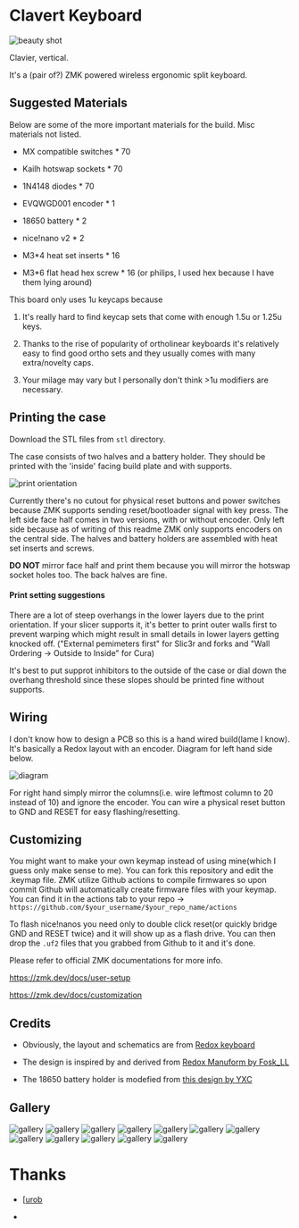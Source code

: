 # Clavert Keyboard

![beauty shot](image/gallery/01-green.jpg)

Clavier, vertical.

It's a (pair of?) ZMK powered wireless ergonomic split keyboard.

## Suggested Materials

Below are some of the more important materials for the build. Misc materials not listed.

*   MX compatible switches \* 70

*   Kailh hotswap sockets \* 70

*   1N4148 diodes \* 70

*   EVQWGD001 encoder \* 1

*   18650 battery \* 2

*   nice!nano v2 \* 2

*   M3\*4 heat set inserts \* 16

*   M3\*6 flat head hex screw \* 16 (or philips, I used hex because I have them lying around)

This board only uses 1u keycaps because

1.  It's really hard to find keycap sets that come with enough 1.5u or 1.25u keys.

2.  Thanks to the rise of popularity of ortholinear keyboards it's relatively easy to find good ortho sets and they usually comes with many extra/novelty caps.

3.  Your milage may vary but I personally don't think >1u modifiers are necessary.

## Printing the case

Download the STL files from `stl` directory.

The case consists of two halves and a battery holder. They should be printed with the 'inside' facing build plate and with supports.

![print orientation](image/orientation.jpeg)

Currently there's no cutout for physical reset buttons and power switches because ZMK supports sending reset/bootloader signal with key press. The left side face half comes in two versions, with or without encoder. Only left side because as of writing of this readme ZMK only supports encoders on the central side. The halves and battery holders are assembled with heat set inserts and screws.

**DO NOT** mirror face half and print them because you will mirror the hotswap socket holes too. The back halves are fine.

#### Print setting suggestions

There are a lot of steep overhangs in the lower layers due to the print orientation. If your slicer supports it, it's better to print outer walls first to prevent warping which might result in small details in lower layers getting knocked off.  ("External pemimeters first" for Slic3r and forks and "Wall Ordering -> Outside to Inside" for Cura)

It's best to put supprot inhibitors to the outside of the case or dial down the overhang threshold since these slopes should be printed fine without supports.

## Wiring

I don't know how to design a PCB so this is a hand wired build(lame I know). It's basically a Redox layout with an encoder. Diagram for left hand side below.

![diagram](image/diagram.png)

For right hand simply mirror the columns(i.e. wire leftmost column to 20 instead of 10) and ignore the encoder. You can wire a physical reset button to GND and RESET for easy flashing/resetting.

## Customizing

You might want to make your own keymap instead of using mine(which I guess only make sense to me). You can fork this repository and edit the .keymap file. ZMK utilize Github actions to compile firmwares so upon commit Github will automatically create firmware files with your keymap. You can find it in the actions tab to your repo -> `https://github.com/$your_username/$your_repo_name/actions`

To flash nice!nanos you need only to double click reset(or quickly bridge GND and RESET twice) and it will show up as a flash drive. You can then drop the `.uf2` files that you grabbed from Github to it and it's done.

Please refer to official ZMK documentations for more info.

<https://zmk.dev/docs/user-setup>

<https://zmk.dev/docs/customization>

## Credits

*   Obviously, the layout and schematics are from [Redox keyboard](https://github.com/mattdibi/redox-keyboard)

*   The design is inspired by and derived from [Redox Manuform by Fosk\_LL](https://www.thingiverse.com/thing:3503380)

*   The 18650 battery holder is modefied from [this design by YXC](https://www.thingiverse.com/thing:2847497)

## Gallery

![gallery](image/gallery/01-blue.jpg)
![gallery](image/gallery/02-blue.jpg)
![gallery](image/gallery/02-green.jpg)
![gallery](image/gallery/03-blue.jpg)
![gallery](image/gallery/03-green.jpg)
![gallery](image/gallery/05-blue.jpg)
![gallery](image/gallery/04-green.jpg)
![gallery](image/gallery/06-blue.jpg)
![gallery](image/gallery/07-green.jpg)
![gallery](image/gallery/08-green.jpg)
![gallery](image/gallery/09-blue.jpg)
![gallery](image/gallery/09-green.jpg)

# Thanks&#x20;

*   \[[urob](https://github.com/urob/zmk-config/tree/main)

*



